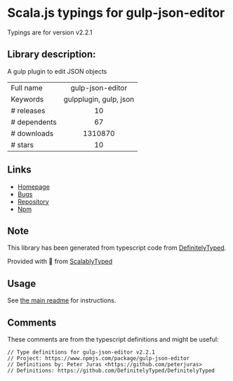 
# Scala.js typings for gulp-json-editor

Typings are for version v2.2.1

## Library description:
A gulp plugin to edit JSON objects

|                    |                 |
| ------------------ | :-------------: |
| Full name          | gulp-json-editor |
| Keywords           | gulpplugin, gulp, json |
| # releases         | 10 |
| # dependents       | 67 |
| # downloads        | 1310870 |
| # stars            | 10 |

## Links
- [Homepage](https://github.com/rejas/gulp-json-editor#readme)
- [Bugs](https://github.com/rejas/gulp-json-editor/issues)
- [Repository](https://github.com/rejas/gulp-json-editor)
- [Npm](https://www.npmjs.com/package/gulp-json-editor)
    


## Note
This library has been generated from typescript code from [DefinitelyTyped](https://definitelytyped.org).

Provided with :purple_heart: from [ScalablyTyped](https://github.com/oyvindberg/ScalablyTyped)

## Usage
See [the main readme](../../readme.md) for instructions.

## Comments

These comments are from the typescript definitions and might be useful:
```
// Type definitions for gulp-json-editor v2.2.1
// Project: https://www.npmjs.com/package/gulp-json-editor
// Definitions by: Peter Juras <https://github.com/peterjuras>
// Definitions: https://github.com/DefinitelyTyped/DefinitelyTyped

```

